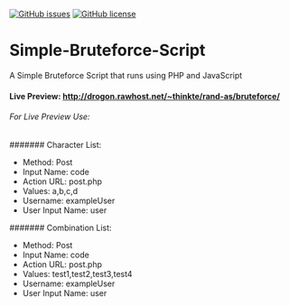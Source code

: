 [![GitHub issues](https://img.shields.io/github/issues/luqmanyasin/Simple-Bruteforce-Script.svg)](https://github.com/luqmanyasin/Simple-Bruteforce-Script/issues) [![GitHub license](https://img.shields.io/badge/license-AGPL-blue.svg)](https://raw.githubusercontent.com/luqmanyasin/Simple-Bruteforce-Script/master/LICENSE)
# Simple-Bruteforce-Script
A Simple Bruteforce Script that runs using PHP and JavaScript
#### Live Preview: http://drogon.rawhost.net/~thinkte/rand-as/bruteforce/
###### For Live Preview Use:
####### Character List:
- Method:           Post
- Input Name:       code
- Action URL:       post.php
- Values:           a,b,c,d
- Username:         exampleUser
- User Input Name:  user


####### Combination List:
- Method:           Post
- Input Name:       code
- Action URL:       post.php
- Values:           test1,test2,test3,test4
- Username:         exampleUser
- User Input Name:  user
